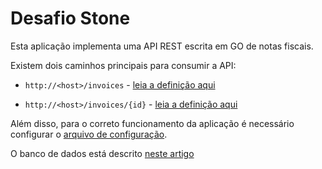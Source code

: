 # Desafio Stone

Esta aplicação implementa uma API REST escrita em GO de notas fiscais.

Existem dois caminhos principais para consumir a API:

* `http://<host>/invoices` - [leia a definição aqui](https://github.com/leoferlopes/desafio-stone/wiki/invoices)

* `http://<host>/invoices/{id}` - [leia a definição aqui](https://github.com/leoferlopes/desafio-stone/wiki/invoices-%7Bid%7D)

Além disso, para o correto funcionamento da aplicação é necessário configurar o [arquivo de configuração](https://github.com/leoferlopes/desafio-stone/wiki/Arquivo-de-Configura%C3%A7%C3%A3o).

O banco de dados está descrito [neste artigo](https://github.com/leoferlopes/desafio-stone/wiki/Banco-de-Dados)
